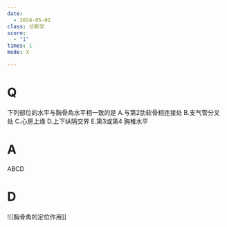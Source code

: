 ```yaml
---
date:
  - 2024-05-02
class: 诊断学
score:
  - "1"
times: 1
mode: X

---
```



# Q
下列部位的水平与胸骨角水平相一致的是
A.与第2肋软骨相连接处
B.支气管分叉处
C.心房上缘
D.上下纵隔交界
E.第3或第4 胸椎水平

# A

ABCD



# D
![[胸骨角的定位作用]]